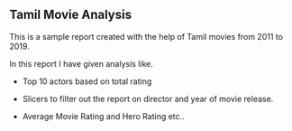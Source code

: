 ## Tamil Movie Analysis

This is a sample report created with the help of Tamil movies from 2011 to 2019.

In this report I have given analysis like.

- Top 10 actors based on total rating

- Slicers to filter out the report on director and year of movie release.

- Average Movie Rating and Hero Rating etc..
